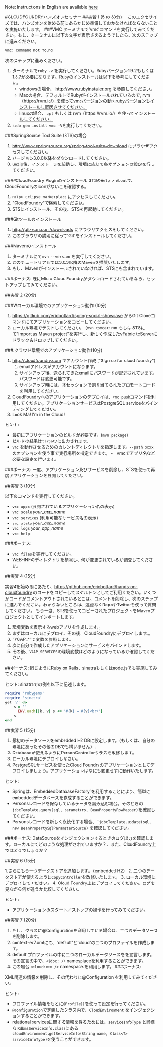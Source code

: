 Note: Instructions in English are available [here](https://github.com/ericbottard/hands-on-cloudfoundry/blob/master/README.md)

#CLOUDFOUNDRYハンズオンセミナー
##実習 1 (5 to 30分)
　このエクセサイズでは、ハンズオンを始める前にあらかじめ準備しておかなければならないことを実施いたします。
###VMC
ターミナルで'vmc'コマンドを実行してみてください。もし、ターミナルに以下の文字が表示さえるようでしたら、次のステップに進みください。 
```bash   
vmc: command not found
```
次のステップに進みください。

1. ターミナルで`ruby -v` を実行してください。Rubyバージョン1.9.2もしくは1.8.7が必要になります。Rubyのインストールは以下を参考にしてください。 
    * windowsの場合、 http://www.rubyinstaller.org を参照してください。
    * Macの場合、デフォルトでRubyがインストールされているので, rvm（https://rvm.io/）を使ってvmcバージョンの動くrubyバージョンもインストールし同居させてください。
    * linuxの場合、 `apt` もしくは rvm（https://rvm.io/）を使ってインストールしてください。
1. `sudo gem install vmc -V`を実行してください。

###SpringSource Tool Suite (STS)の場合

1. http://www.springsource.org/spring-tool-suite-download にブラウザアクセスしてください。
1. バージョン3.0.0以降をダウンロードしてください。
1. unzip後、インストーラを起動し、環境に応じて各オプションの設定を行ってください。

####CloudFoundry Pluginのインストール
STSの`Help > About`で、CloudFoundryのiconがないこを確認する。

1. `Help> Eclipse Marketplace` にアクセスしてください。
2. "CloudFoundry"で検索してください。
3. STSにインストール、その後、STSを再起動してください。

###Gitツールのインストール

1. http://git-scm.com/downloads にブラウザアクセスをしてください。
1. このブラウザの説明に従って'Git'をインストールしてください。

###Mavenのインストール 
1. ターミナルにて`mvn --version` を実行してください。
1. このチュートリアルでは3.0.3以降のMavenを推奨いたします。
1. もし、Mavenがインストールされていなければ、STSにも含まれています。

###ボーナス:
既にMicro Cloud Foundryがダウンロードされているなら、セットアップしてみてください。

##実習 2 (20分)

###Wローカル環境でのアプリケーション動作 (10分)
1. https://github.com/ericbottard/spring-social-showcase からGit Cloneコマンドにてアプリケーションをコピーしてください。
1. ローカル環境でテストしてください。 (`mvn tomcat:run` もしは STSにて"Import as Maven project"を実行し、新しく作成したvFabric tcServerにドラック＆ドロップしてください。

###.クラウド環境でのアプリケーション動作(10分)
1.  http://cloudfoundry.com でアカウント作成 ("Sign up for cloud foundry")
    1. emailアドレスがアカウントになります。
    1. サインアップ後、送られてきたemailにパスワードが記述されています。パスワードは変更可能です。
    1. サインアップ時には、本セッションで割り当てられたプロモートコードを利用してください。
1. CloudFoundryへのアプリケーションのデプロイは、`vmc push`コマンドを利用してください。アプリケーションサービスはPostgreSQL serviceをバインディングしてください。
1. Look Ma! I'm in the Cloud!

ヒント:

- 最初にアプリケーションのビルドが必要です。(`mvn package`)
- ビルドの結果は`target/`に出力されます。
- `vmc` を動作させるためのカレントディレクトリを指定します。`--path xxxx` のオプションを使う事で実行場所を指定できます。
-　vmcでアプリ名など必要な設定を行います。

###ボーナス:
一度、アプリケーション及びサービスを削除し、STSを使って再度アプリケーションを展開してください。

##実習 3 (10分)

以下のコマンドを実行してください。

 * `vmc apps` (展開されているアプリケーション名の表示)
 * `vmc scale` *your_app_name* 
 * `vmc services` (利用可能なサービス名の表示)
 * `vmc stats` *your_app_name*
 * `vmc logs` *your_app_name*
 * `vmc help`

###ボーナス:
 * `vmc files`を実行してください。
 * WEB-INFのディレクトリを参照し、何が変更されているか調査してください。

##実習 4 (15分)

実習4を始めるにあたり、https://github.com/ericbottard/hands-on-cloudfoundry のコードをコピーしてスケルトンとしてご利用ください。いくつかコードがコメントアウトされているとこは、コメントを削除し、次のステップに進んでください。わからないところは、遠慮なくRepoやTwitterを使って質問してください。
もう一度、STSを使ってコピーされたプロジェクトをMavenプロジェクトとしてインポートします。

1. 環境変数を表示するwebアプリを作成します。。
1. まずはローカルにデプロイ、その後、CloudFoundryにデプロイします。。
1. "VCAP_*"で変数を参照します。
1. 次に自分で作成したアプリケーションにサービスをバインドします。
1. その後、`VCAP_SERVICES`の環境変数はどのようになっているか確認してください。

##ボーナス:
同じようにRuby on Rails、sinatraもしくはnode.jsでも実施してみてください。

ヒント: sinatraでの例を以下に記述します。
```ruby
require 'rubygems'
require 'sinatra'
get '/' do
	s = ''
	  ENV.each{|k, v| s += "#{k} = #{v}<br>"}
	s
end
```

##実習 5 (15分)

1. 最初のデータソースをembedded H2 DBに設定します。(もしくは、自分の環境にあったその他のDBでも構いません）.
2. Databaseが使えるようにPersonControllerクラスを改修します。
3. ローカル環境にデプロイしなさい。
3. PostgreSQLサービスを使ったCloud Foundryのアプリケーションとしてデプロイしましょう。アプリケーションはなにも変更せずに動作いたします。

ヒント:

- Springは、EmbeddedDatabaseFactory`を利用することにより、簡単にembeddedデータベースを作成することができます。
- Personsレコードを保存しているデータを読み込む場合。そのときの`jdbcTemplate.query(sql, parameters, BeanPropertyRowMapper)`を確認してください。
- Personsレコードを新しく永続化する場合、T`jdbcTemplate.update(sql, new BeanPropertySqlParameterSource)` を確認してください。

###ボーナス:
DataSourceをインジェクションするときのログ出力を確認します。ローカルにてどのような処理がされていますか？、また、CloudFoundry上ではどうでしょうか？

##実習 6 (15分)

1.さらにもう一つデータストアを追加します。（embedded H2） 
2. 二つのデータストアが使えるように`CopyController`を改修いたします。 
3. ローカル環境にデプロイしてください。
4. Cloud Foundry上にデプロイしてください。ログを見ながら何が違うか比較してください。

ヒント:

- アプリケーションのスタート／ストップの操作を行ってみてください。

##実習 7 (20分)

1. もし、クラスに@Configurationを利用している場合は、二つのデータソースを削除します。
2. context-ex7.xmlにて、'default'と'cloud'の二つのプロファイルを作成します。
3. default'プロファイルの中に二つのローカルデータソースをを宣言します。その宣言の中で、`<jdbc: />` namesplaceを利用することができます。
4. この場合 `<cloud:xxx />` namespace.を利用します。
###ボーナス:

XML関連の情報を削除し、その代わりに@Configuration`を利用してみてください。

ヒント: 

- プロファイル情報をもとに`@Profile()`を使って設定を行ってください。
- `@Configuration`で定義したクラス内で、`CloudEnvironment` をインジェクションすることができます。
-  relational servicesに関する情報を得るためには、`serviceInfoType` と同様な `RdbmsServiceInfo.class`にある`cloudEnvironment.getServiceInfo(String name, Class<T> serviceInfoType)`を使うことができます。
